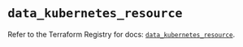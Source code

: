 # `data_kubernetes_resource`

Refer to the Terraform Registry for docs: [`data_kubernetes_resource`](https://registry.terraform.io/providers/hashicorp/kubernetes/2.33.0/docs/data-sources/resource).
